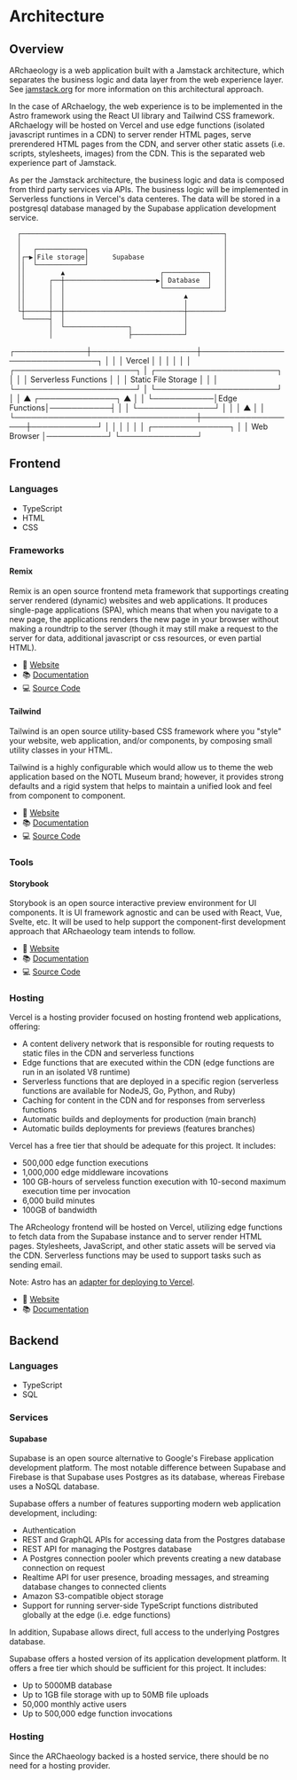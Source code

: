 # Architecture

## Overview

ARchaeology is a web application built with a Jamstack architecture, which separates the business logic and data layer from the web experience layer. See [jamstack.org](https://www.jamstack.org) for more information on this architectural approach.

In the case of ARchaelogy, the web experience is to be implemented in the Astro framework using the React UI library and Tailwind CSS framework. ARchaelogy will be hosted on Vercel and use edge functions (isolated javascript runtimes in a CDN) to server render HTML pages, serve prerendered HTML pages from the CDN, and server other static assets (i.e. scripts, stylesheets, images) from the CDN. This is the separated web experience part of Jamstack.

As per the Jamstack architecture, the business logic and data is composed from third party services via APIs. The business logic will be implemented in Serverless functions in Vercel's data centeres. The data will be stored in a postgresql database managed by the Supabase application development service.

      ┌───────────────────────────────────────────────────┐
      │                                                   │
      │   ┌────────────┐                                  │
      │┌─▶│File storage│      Supabase                    │
      ││  └────────────┘                                  │
      ││         ▲                        ┌───────────┐   │
      ││      ┌──┼───────────────────────▶│ Database  │   │
      ││      │  │                        └───────────┘   │
      ││      │  │                              ▲         │
      ││      │  │                              │         │
      └┼──────┼──┼──────────────────────────────┼─────────┘
       └──────┤  │                              │
              │  └────────────────┐             │
              │                   ├─────────────┘
┌─────────────┼───────────────────┼───────────────────────────────┐
│             │                   │    Vercel                     │
│             │                   │                               │
│ ┌──────────────────────┐        │      ┌──────────────────────┐ │
│ │ Serverless Functions │        │      │ Static File Storage  │ │
│ └──────────────────────┘        │      └──────────────────────┘ │
│             ▲           ┌──────────────┐           ▲            │
│             └───────────│Edge Functions│───────────┤            │
│                         └──────────────┘           │            │
│                                 ▲                  │            │
└─────────────────────────────────┼──────────────────┼────────────┘
                                  │                  │
                                  │                  │
                                  │                  │
                          ┌──────────────┐           │
                          │ Web Browser  │───────────┘
                          └──────────────┘

## Frontend

### Languages

- TypeScript
- HTML
- CSS

### Frameworks

#### Remix

Remix is an open source frontend meta framework that supportings creating server rendered (dynamic) websites and web applications. It produces single-page applications (SPA), which means that when you navigate to a new page, the applications renders the new page in your browser without making a roundtrip to the server (though it may still make a request to the server for data, additional javascript or css resources, or even partial HTML).

 - 🔗 [Website](https://remix.run)
 - 📚 [Documentation](https://remix.run/docs/en/v1)
 - 💻 [Source Code](https://github.com/remix-run)

#### Tailwind

Tailwind is an open source utility-based CSS framework where you "style" your website, web application, and/or components, by composing small utility classes in your HTML.

Tailwind is a highly configurable which would allow us to theme the web application based on the NOTL Museum brand; however, it provides strong defaults and a rigid system that helps to maintain a unified look and feel from component to component.

- 🔗 [Website](https://tailwindcss.com)
- 📚 [Documentation](https://tailwindcss.com/docs/installation)
- 💻 [Source Code](https://github.com/tailwindlabs/tailwindcss)

### Tools

#### Storybook

Storybook is an open source interactive preview environment for UI components. It is UI framework agnostic and can be used with React, Vue, Svelte, etc. It will be used to help support the component-first development approach that ARchaeology team intends to follow.

- 🔗 [Website](https://storybook.js.org)
- 📚 [Documentation](https://storybook.js.org/docs/react/get-started/introduction)
- 💻 [Source Code](https://github.com/storybookjs/storybook)

### Hosting

Vercel is a hosting provider focused on hosting frontend web applications, offering:

- A content delivery network that is responsible for routing requests to static files in the CDN and serverless functions
- Edge functions that are executed within the CDN (edge functions are run in an isolated V8 runtime)
- Serverless functions that are deployed in a specific region (serverless functions are available for NodeJS, Go, Python, and Ruby)
- Caching for content in the CDN and for responses from serverless functions
- Automatic builds and deployments for production (main branch)
- Automatic builds deployments for previews (features branches)

Vercel has a free tier that should be adequate for this project. It includes:

- 500,000 edge function executions
- 1,000,000 edge middleware incovations
- 100 GB-hours of serveless function execution with 10-second maximum execution time per invocation
- 6,000 build minutes
- 100GB of bandwidth

The ARcheology frontend will be hosted on Vercel, utilizing edge functions to fetch data from the Supabase instance and to server render HTML pages. Stylesheets, JavaScript, and other static assets will be served via the CDN. Serverless functions may be used to support tasks such as sending email.

Note: Astro has an [adapter for deploying to Vercel](https://docs.astro.build/en/guides/integrations-guide/vercel/).

- 🔗 [Website](https://vercel.com)
- 📚 [Documentation](https://vercel.com/docs)

## Backend

### Languages

- TypeScript
- SQL

### Services

#### Supabase

Supabase is an open source alternative to Google's Firebase application development platform. The most notable difference between Supabase and Firebase is that Supabase uses Postgres as its database, whereas Firebase uses a NoSQL database.

Supabase offers a number of features supporting modern web application development, including:

- Authentication
- REST and GraphQL APIs for accessing data from the Postgres database
- REST API for managing the Postgres database
- A Postgres connection pooler which prevents creating a new database connection on request
- Realtime API for user presence, broading messages, and streaming database changes to connected clients
- Amazon S3-compatible object storage
- Support for running server-side TypeScript functions distributed globally at the edge (i.e. edge functions)

In addition, Supabase allows direct, full access to the underlying Postgres database.

Supabase offers a hosted version of its application development platform. It offers a free tier which should be sufficient for this project. It includes:

- Up to 5000MB database
- Up to 1GB file storage with up to 50MB file uploads
- 50,000 monthly active users
- Up to 500,000 edge function invocations

### Hosting

Since the ARChaeology backed is a hosted service, there should be no need for a hosting provider.
